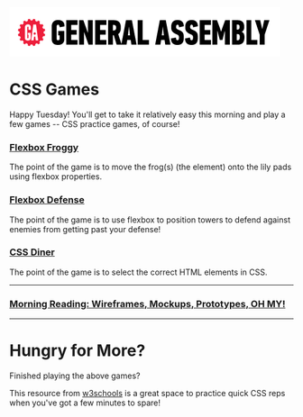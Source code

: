 ![](/ga_cog.png) 

# CSS Games 

Happy Tuesday! You'll get to take it relatively easy this morning and play a few games -- CSS practice games, of course!

### [Flexbox Froggy](http://flexboxfroggy.com/)

The point of the game is to move the frog(s) (the element) onto the lily pads using flexbox properties. 

### [Flexbox Defense](http://www.flexboxdefense.com/)

The point of the game is to use flexbox to position towers to defend against enemies from getting past your defense!

### [CSS Diner](https://flukeout.github.io/)

The point of the game is to select the correct HTML elements in CSS.

---
### [Morning Reading: Wireframes, Mockups, Prototypes, OH MY!](https://uxplanet.org/wireframe-mockup-prototype-what-is-what-8cf2966e5a8b)
---

# Hungry for More? 

Finished playing the above games? 

This resource from [w3schools](http://webdevable.com/w3schools/css/exercisef5ec.html?filename=exercise_syntax1) is a great space to practice quick CSS reps when you've got a few minutes to spare! 

